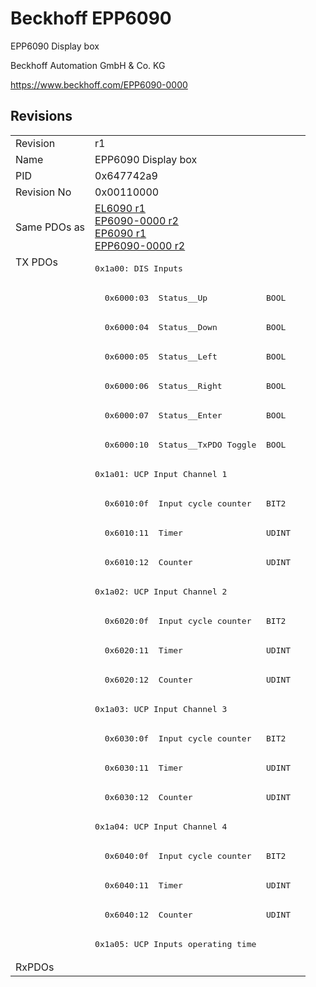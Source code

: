 # Beckhoff EPP6090

EPP6090 Display box

Beckhoff Automation GmbH & Co. KG

https://www.beckhoff.com/EPP6090-0000

## Revisions
<table>
<tr>
<td>Revision</td>
<td>r1</td>
</tr>
<tr>
<td>Name</td>
<td>EPP6090 Display box</td>
</tr>
<tr>
<td>PID</td>
<td>0x647742a9</td>
</tr>
<tr>
<td>Revision No</td>
<td>0x00110000</td>
</tr>
<tr>
<td>Same PDOs as</td>
<td><a href="EL6090.md">EL6090 r1</a><br/><a href="EP6090-0000.md">EP6090-0000 r2</a><br/><a href="EP6090.md">EP6090 r1</a><br/><a href="EPP6090-0000.md">EPP6090-0000 r2</a></td>
</tr>
<tr>
<td rowspan=24 valign=top>TX PDOs</td>
<td><pre>0x1a00: DIS Inputs</pre></td>
<td></td>
</tr>
<tr>
<td><pre>  0x6000:03  Status__Up            BOOL</pre></td>
</tr>
<tr>
<td><pre>  0x6000:04  Status__Down          BOOL</pre></td>
</tr>
<tr>
<td><pre>  0x6000:05  Status__Left          BOOL</pre></td>
</tr>
<tr>
<td><pre>  0x6000:06  Status__Right         BOOL</pre></td>
</tr>
<tr>
<td><pre>  0x6000:07  Status__Enter         BOOL</pre></td>
</tr>
<tr>
<td><pre>  0x6000:10  Status__TxPDO Toggle  BOOL</pre></td>
</tr>
<tr>
<td><pre>0x1a01: UCP Input Channel 1</pre></td>
</tr>
<tr>
<td><pre>  0x6010:0f  Input cycle counter   BIT2</pre></td>
</tr>
<tr>
<td><pre>  0x6010:11  Timer                 UDINT</pre></td>
</tr>
<tr>
<td><pre>  0x6010:12  Counter               UDINT</pre></td>
</tr>
<tr>
<td><pre>0x1a02: UCP Input Channel 2</pre></td>
</tr>
<tr>
<td><pre>  0x6020:0f  Input cycle counter   BIT2</pre></td>
</tr>
<tr>
<td><pre>  0x6020:11  Timer                 UDINT</pre></td>
</tr>
<tr>
<td><pre>  0x6020:12  Counter               UDINT</pre></td>
</tr>
<tr>
<td><pre>0x1a03: UCP Input Channel 3</pre></td>
</tr>
<tr>
<td><pre>  0x6030:0f  Input cycle counter   BIT2</pre></td>
</tr>
<tr>
<td><pre>  0x6030:11  Timer                 UDINT</pre></td>
</tr>
<tr>
<td><pre>  0x6030:12  Counter               UDINT</pre></td>
</tr>
<tr>
<td><pre>0x1a04: UCP Input Channel 4</pre></td>
</tr>
<tr>
<td><pre>  0x6040:0f  Input cycle counter   BIT2</pre></td>
</tr>
<tr>
<td><pre>  0x6040:11  Timer                 UDINT</pre></td>
</tr>
<tr>
<td><pre>  0x6040:12  Counter               UDINT</pre></td>
</tr>
<tr>
<td><pre>0x1a05: UCP Inputs operating time</pre></td>
</tr>
<tr>
<td>RxPDOs</td>
<td></td>
</tr>
</table>
